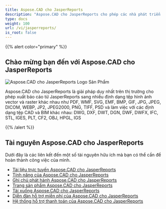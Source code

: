 ```yaml
---
title: Aspose.CAD cho JasperReports
description: "Aspose.CAD cho JasperReports cho phép các nhà phát triển mở, đọc và xử lý các định dạng tệp AutoCAD DWG, DXF, DWT và các định dạng CAD và BIM khác, chẳng hạn như: DGN, DWF, DWFX, IFC, STL, IGES, PLT, CF2, OBJ, HPGL, IGS."
type: docs
weight: 100
url: /vi/jasperreports/
is_root: false
---
```


{{% alert color="primary" %}}

## **Chào mừng bạn đến với Aspose.CAD cho JasperReports**

![Aspose.CAD cho JasperReports Logo Sản Phẩm](/_assets/home_3.png)

Aspose.CAD cho JasperReports là giải pháp duy nhất trên thị trường cho phép xuất báo cáo từ JasperReports sang nhiều định dạng tệp hình ảnh vector và raster khác nhau như PDF, WMF, SVG, EMF, BMP, GIF, JPG, JPEG, DICOM, WEBP, JP2, JPEG2000, PNG, TIFF, PSD và làm việc với các định dạng tệp CAD và BIM khác nhau: DWG, DXF, DWT, DGN, DWF, DWFX, IFC, STL, IGES, PLT, CF2, OBJ, HPGL, IGS

{{% /alert %}}

## **Tài nguyên Aspose.CAD cho JasperReports**

Dưới đây là các liên kết đến một số tài nguyên hữu ích mà bạn có thể cần để hoàn thành công việc của mình.

- [Tài liệu trực tuyến Aspose.CAD cho JasperReports](/vi/cad/jasperreports/)
- [Tính năng của Aspose.CAD cho JasperReports](/vi/cad/jasperreports/features-overview/)
- [Ghi chú phát hành Aspose.CAD cho JasperReports](https://releases.aspose.com/cad/jasperreports/release-notes/)
- [Trang sản phẩm Aspose.CAD cho JasperReports](https://products.aspose.com/cad/jasperreports/)
- [Tải xuống Aspose.CAD cho JasperReports](https://downloads.aspose.com/cad/jasperreports)
- [Diễn đàn hỗ trợ miễn phí của Aspose.CAD cho JasperReports](https://forum.aspose.com/c/cad/19)
- [Hệ thống hỗ trợ thanh toán của Aspose.CAD cho JasperReports](https://helpdesk.aspose.com/)
